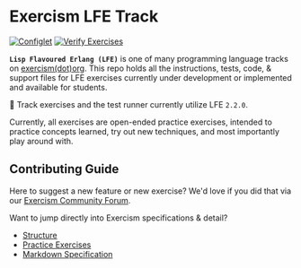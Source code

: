 # Exercism LFE Track

[![Configlet](https://github.com/exercism/lfe/actions/workflows/configlet.yml/badge.svg)](https://github.com/exercism/lfe/actions/workflows/configlet.yml)
[![Verify Exercises](https://github.com/exercism/lfe/actions/workflows/test.yml/badge.svg)](https://github.com/exercism/lfe/actions/workflows/test.yml)

**`Lisp Flavoured Erlang (LFE)`** is one of many programming language tracks on [exercism(dot)org][exercism-website].
This repo holds all the instructions, tests, code, & support files for LFE exercises currently under development or implemented and available for students.

🌟 Track exercises and the test runner currently utilize LFE `2.2.0`.

Currently, all exercises are open-ended practice exercises, intended to practice concepts learned, try out new techniques, and most importantly play around with.

## Contributing Guide

Here to suggest a new feature or new exercise?
We'd love if you did that via our [Exercism Community Forum](https://forum.exercism.org/).

Want to jump directly into Exercism specifications & detail?
* [Structure][exercism-track-structure]
* [Practice Exercises][practice-exercises]
* [Markdown Specification][exercism-markdown-specification]

[exercism-website]: https://exercism.org/
[lfe]: https://lfe.io
[exercism-track-structure]: https://github.com/exercism/docs/tree/main/building/tracks
[practice-exercises]: https://github.com/exercism/docs/blob/main/building/tracks/practice-exercises.md
[exercism-markdown-specification]: https://github.com/exercism/docs/blob/main/building/
